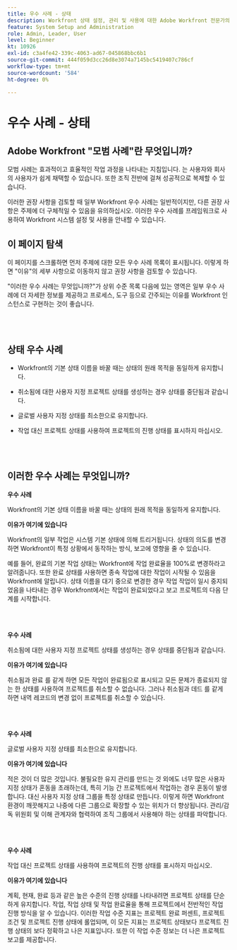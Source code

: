 ```yaml
---
title: 우수 사례 - 상태
description: Workfront 상태 설정, 관리 및 사용에 대한 Adobe Workfront 전문가의 우수 사례 추천을 살펴보십시오.
feature: System Setup and Administration
role: Admin, Leader, User
level: Beginner
kt: 10926
exl-id: c3a4fe42-339c-4063-ad67-045868bbc6b1
source-git-commit: 444f059d3cc26d8e3074a7145bc5419407c786cf
workflow-type: tm+mt
source-wordcount: '584'
ht-degree: 0%

---
```


# 우수 사례 - 상태

## Adobe Workfront &quot;모범 사례&quot;란 무엇입니까?

모범 사례는 효과적이고 효율적인 작업 과정을 나타내는 지침입니다. 는 사용자와 회사의 사용자가 쉽게 채택할 수 있습니다. 또한 조직 전반에 걸쳐 성공적으로 복제할 수 있습니다.

이러한 권장 사항을 검토할 때 일부 Workfront 우수 사례는 일반적이지만, 다른 권장 사항은 주제에 더 구체적일 수 있음을 유의하십시오. 이러한 우수 사례를 프레임워크로 사용하여 Workfront 시스템 설정 및 사용을 안내할 수 있습니다.

## 이 페이지 탐색

이 페이지를 스크롤하면 먼저 주제에 대한 모든 우수 사례 목록이 표시됩니다. 이렇게 하면 &quot;이유&quot;의 세부 사항으로 이동하지 않고 권장 사항을 검토할 수 있습니다.

&quot;이러한 우수 사례는 무엇입니까?&quot;가 상위 수준 목록 다음에 있는 영역은 일부 우수 사례에 더 자세한 정보를 제공하고 프로세스, 도구 등으로 간주되는 이유를 Workfront 인스턴스로 구현하는 것이 좋습니다.

</br>
</br>

## 상태 우수 사례

* Workfront의 기본 상태 이름을 바꿀 때는 상태의 원래 목적을 동일하게 유지합니다.

* 취소됨에 대한 사용자 지정 프로젝트 상태를 생성하는 경우 상태를 중단됨과 같습니다.

* 글로벌 사용자 지정 상태를 최소한으로 유지합니다.

* 작업 대신 프로젝트 상태를 사용하여 프로젝트의 진행 상태를 표시하지 마십시오.


</br>
</br>



## 이러한 우수 사례는 무엇입니까?

**우수 사례**

Workfront의 기본 상태 이름을 바꿀 때는 상태의 원래 목적을 동일하게 유지합니다.



**이유가 여기에 있습니다**

Workfront의 일부 작업은 시스템 기본 상태에 의해 트리거됩니다. 상태의 의도를 변경하면 Workfront이 특정 상황에서 동작하는 방식, 보고에 영향을 줄 수 있습니다.



예를 들어, 완료의 기본 작업 상태는 Workfront에 작업 완료율을 100%로 변경하라고 알려줍니다. 또한 완료 상태를 사용하면 종속 작업에 대한 작업이 시작될 수 있음을 Workfront에 알립니다. 상태 이름을 대기 중으로 변경한 경우 작업 작업이 일시 중지되었음을 나타내는 경우 Workfront에서는 작업이 완료되었다고 보고 프로젝트의 다음 단계를 시작합니다.

</br>
</br>



**우수 사례**

취소됨에 대한 사용자 지정 프로젝트 상태를 생성하는 경우 상태를 중단됨과 같습니다.



**이유가 여기에 있습니다**

취소됨과 완료 를 같게 하면 모든 작업이 완료됨으로 표시되고 모든 문제가 종료되지 않는 한 상태를 사용하여 프로젝트를 취소할 수 없습니다. 그러나 취소됨과 데드 를 같게 하면 내역 레코드의 변경 없이 프로젝트를 취소할 수 있습니다.


</br>
</br>

**우수 사례**

글로벌 사용자 지정 상태를 최소한으로 유지합니다.



**이유가 여기에 있습니다**

적은 것이 더 많은 것입니다. 불필요한 유지 관리를 만드는 것 외에도 너무 많은 사용자 지정 상태가 혼동을 초래하는데, 특히 기능 간 프로젝트에서 작업하는 경우 혼동이 발생합니다. 대신 사용자 지정 상태 그룹을 특정 상태로 만듭니다. 이렇게 하면 Workfront 환경이 깨끗해지고 나중에 다른 그룹으로 확장할 수 있는 위치가 더 향상됩니다. 관리/감독 위원회 및 이해 관계자와 협력하여 조직 그룹에서 사용해야 하는 상태를 파악합니다.


</br>
</br>

**우수 사례**

작업 대신 프로젝트 상태를 사용하여 프로젝트의 진행 상태를 표시하지 마십시오.



**이유가 여기에 있습니다**

계획, 현재, 완료 등과 같은 높은 수준의 진행 상태를 나타내려면 프로젝트 상태를 단순하게 유지합니다. 작업, 작업 상태 및 작업 완료율을 통해 프로젝트에서 전반적인 작업 진행 방식을 알 수 있습니다. 이러한 작업 수준 지표는 프로젝트 완료 퍼센트, 프로젝트 조건 및 프로젝트 진행 상태에 롤업되며, 이 모든 지표는 프로젝트 상태보다 프로젝트 진행 상태의 보다 정확하고 나은 지표입니다. 또한 이 작업 수준 정보는 더 나은 프로젝트 보고를 제공합니다.

